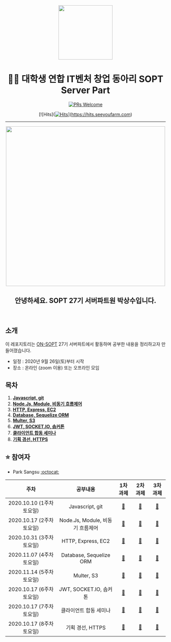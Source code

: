 <div align="center">

  <img height="170" width="170" src="https://user-images.githubusercontent.com/59385491/99065767-39ab4500-25eb-11eb-9490-9d2a4202dd96.png">

  # 👨‍💻 대학생 연합 IT벤처 창업 동아리 SOPT Server Part

</div>

<div align=center>

[![PRs Welcome](https://img.shields.io/badge/PRs-welcome-brightgreen.svg?style=flat-square)](http://makeapullrequest.com)

[![Hits]([![Hits](https://hits.seeyoufarm.com/api/count/incr/badge.svg?url=https%3A%2F%2Fgithub.com%2FON-SOPT-SERVER-3%2FParksangsu&count_bg=%2379C83D&title_bg=%23555555&icon=&icon_color=%23E7E7E7&title=hits&edge_flat=false)](https://hits.seeyoufarm.com)](https://hits.seeyoufarm.com)  

</div>

---

<div align="center">

  <img height="500" width="500" src="https://user-images.githubusercontent.com/59385491/99067842-bb50a200-25ee-11eb-9252-4a4ae3644e8d.png">

  ## 안녕하세요. SOPT 27기 서버파트원 박상수입니다.

<br>

</div>

## 소개

이 레포지토리는 [ON-SOPT](http://sopt.org/wp/?page_id=2519) 27기 서버파트에서 활동하며 공부한 내용을 정리하고자 만들어졌습니다. 

-   일정 : 2020년 9월 26일(토)부터 시작
-   장소 : 온라인 (zoom 이용) 또는 오프라인 모임

## 목차

1. **[Javascript, git](#se1)**
2. **[Node.Js, Module, 비동기 흐름제어](#se2)**
3. **[HTTP, Express, EC2](#se3)** 
4. **[Database, Sequelize ORM](#se4)**   
5. **[Multer, S3](#se5)**   
6. **[JWT, SOCKET.IO, 솝커톤](#se6)**
7. **[클라이언트 합동 세미나](#se7)** 
8. **[기획 경선, HTTPS](#se8)**

## ⭐️ 참여자

-   Park Sangsu [:octocat:](https://github.com/epitoneproject)


|           주차            |              공부내용                |             1차 과제                |             2차 과제                |               3차 과제             |
| :-----------------------:| :-------------------------------:  | :-------------------------------: | :-------------------------------: | :-------------------------------: |
| 2020.10.10 (1주차 토요일)   |  Javascript, git <a name="se1"></a>| [:link:]()                        | [:link:]()                        | [:link:]()                        | 
| 2020.10.17 (2주차 토요일)   |  Node.Js, Module, 비동기 흐름제어 <a name="se2"></a>  | [:link:]()                        | [:link:]()                        | [:link:]()                        |  
| 2020.10.31 (3주차 토요일)   |  HTTP, Express, EC2 <a name="se3"></a>     | [:link:]()                        | [:link:]()                        | [:link:]()                        |  
| 2020.11.07 (4주차 토요일)   |  Database, Sequelize ORM <a name="se4"></a>     | [:link:]()                        | [:link:]()                        | [:link:]()                        |  
| 2020.11.14 (5주차 토요일)   |  Multer, S3 <a name="se5"></a>     | [:link:]()                        | [:link:]()                        | [:link:]()                        |  
| 2020.10.17 (6주차 토요일)   |  JWT, SOCKET.IO, 솝커톤 <a name="se6"></a>     | [:link:]()                        | [:link:]()                        | [:link:]()                        |  
| 2020.10.17 (7주차 토요일)   |  클라이언트 합동 세미나 <a name="se7"></a>     | [:link:]()                        | [:link:]()                        | [:link:]()                        |  
| 2020.10.17 (8주차 토요일)   |  기획 경선, HTTPS <a name="se8"></a>     | [:link:]()                        | [:link:]()                        | [:link:]()                        |  



<!-- <details><summary><b>토글</b></summary>

<p>

토글

</p>
</details> -->
